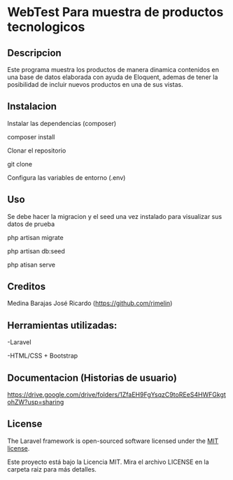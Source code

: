 # WebTest Para muestra de productos tecnologicos

## Descripcion

Este programa muestra los productos de manera dinamica contenidos en una base de datos elaborada con ayuda de Eloquent, ademas de tener la posibilidad de incluir nuevos productos en una de sus vistas.

## Instalacion

Instalar las dependencias (composer)<p>
 composer install<p>
Clonar el repositorio<p>
 git clone<p>
Configura las variables de entorno (.env)


## Uso

Se debe hacer la migracion y el seed una vez instalado para visualizar sus datos de prueba <p>
php artisan migrate<p>
php artisan db:seed<p>
php atisan serve

## Creditos

Medina Barajas José Ricardo (https://github.com/rimelin)

## Herramientas utilizadas:
-Laravel <p>
-HTML/CSS + Bootstrap

## Documentacion (Historias de usuario)

https://drive.google.com/drive/folders/1ZfaEH9FgYsqzC9toREeS4HWFGkgtohZW?usp=sharing

## License

The Laravel framework is open-sourced software licensed under the [MIT license](https://opensource.org/licenses/MIT).  <p>
Este proyecto está bajo la Licencia MIT. Mira el archivo LICENSE en la carpeta raiz para más detalles.

